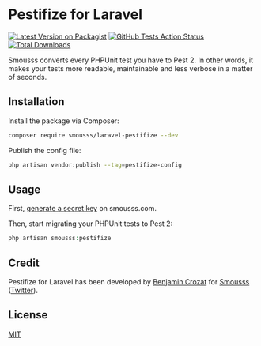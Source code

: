 # Pestifize for Laravel

[![Latest Version on Packagist](https://img.shields.io/packagist/v/smousss/laravel-pestifize.svg?style=flat-square)](https://packagist.org/packages/smousss/laravel-pestifize)
[![GitHub Tests Action Status](https://img.shields.io/github/actions/workflow/status/smousss/laravel-pestifize/run-tests.yml?branch=main&label=tests&style=flat-square)](https://github.com/smousss/laravel-pestifize/actions?query=workflow%3Arun-tests+branch%3Amain)
[![Total Downloads](https://img.shields.io/packagist/dt/smousss/laravel-pestifize.svg?style=flat-square)](https://packagist.org/packages/smousss/laravel-pestifize)

Smousss converts every PHPUnit test you have to Pest 2. In other words, it makes your tests more readable, maintainable and less verbose in a matter of seconds.

## Installation

Install the package via Composer:

```bash
composer require smousss/laravel-pestifize --dev
```

Publish the config file:

```bash
php artisan vendor:publish --tag=pestifize-config
```

## Usage

First, [generate a secret key](https://smousss.com/dashboard) on smousss.com.

Then, start migrating your PHPUnit tests to Pest 2:

```php
php artisan smousss:pestifize
```

## Credit

Pestifize for Laravel has been developed by [Benjamin Crozat](https://benjamincrozat.com) for [Smousss](https://smousss.com) ([Twitter](https://twitter.com/benjamincrozat)).

## License

[MIT](LICENSE.md)
